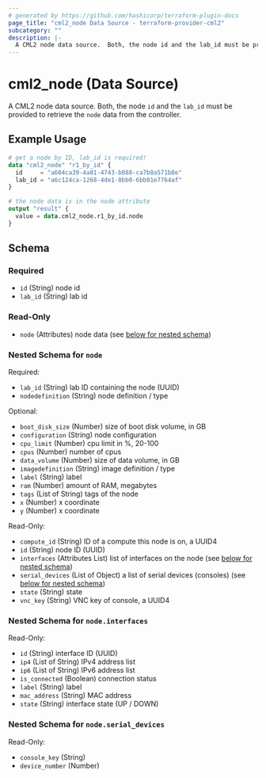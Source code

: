 ```yaml
---
# generated by https://github.com/hashicorp/terraform-plugin-docs
page_title: "cml2_node Data Source - terraform-provider-cml2"
subcategory: ""
description: |-
  A CML2 node data source.  Both, the node id and the lab_id must be provided to retrieve the node data from the controller.
---
```


# cml2_node (Data Source)

A CML2 node data source.  Both, the node `id` and the `lab_id` must be provided to retrieve the `node` data from the controller.

## Example Usage

```terraform
# get a node by ID, lab_id is required!
data "cml2_node" "r1_by_id" {
  id     = "a604ca39-4a81-4743-b888-ca7b8a571b8e"
  lab_id = "a6c124ca-1268-4de1-8bb0-6bb01e7764af"
}

# the node data is in the node attribute
output "result" {
  value = data.cml2_node.r1_by_id.node
}
```

<!-- schema generated by tfplugindocs -->
## Schema

### Required

- `id` (String) node id
- `lab_id` (String) lab id

### Read-Only

- `node` (Attributes) node data (see [below for nested schema](#nestedatt--node))

<a id="nestedatt--node"></a>
### Nested Schema for `node`

Required:

- `lab_id` (String) lab ID containing the node (UUID)
- `nodedefinition` (String) node definition / type

Optional:

- `boot_disk_size` (Number) size of boot disk volume, in GB
- `configuration` (String) node configuration
- `cpu_limit` (Number) cpu limit in %, 20-100
- `cpus` (Number) number of cpus
- `data_volume` (Number) size of data volume, in GB
- `imagedefinition` (String) image definition / type
- `label` (String) label
- `ram` (Number) amount of RAM, megabytes
- `tags` (List of String) tags of the node
- `x` (Number) x coordinate
- `y` (Number) x coordinate

Read-Only:

- `compute_id` (String) ID of a compute this node is on, a UUID4
- `id` (String) node ID (UUID)
- `interfaces` (Attributes List) list of interfaces on the node (see [below for nested schema](#nestedatt--node--interfaces))
- `serial_devices` (List of Object) a list of serial devices (consoles) (see [below for nested schema](#nestedatt--node--serial_devices))
- `state` (String) state
- `vnc_key` (String) VNC key of console, a UUID4

<a id="nestedatt--node--interfaces"></a>
### Nested Schema for `node.interfaces`

Read-Only:

- `id` (String) interface ID (UUID)
- `ip4` (List of String) IPv4 address list
- `ip6` (List of String) IPv6 address list
- `is_connected` (Boolean) connection status
- `label` (String) label
- `mac_address` (String) MAC address
- `state` (String) interface state (UP / DOWN)


<a id="nestedatt--node--serial_devices"></a>
### Nested Schema for `node.serial_devices`

Read-Only:

- `console_key` (String)
- `device_number` (Number)



